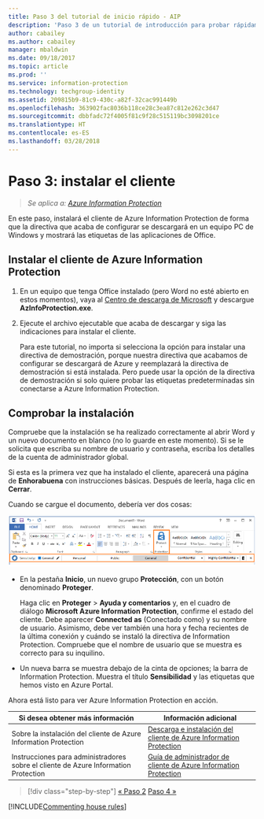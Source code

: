 ```yaml
---
title: Paso 3 del tutorial de inicio rápido - AIP
description: 'Paso 3 de un tutorial de introducción para probar rápidamente Azure Information Protection: instalación del cliente.'
author: cabailey
ms.author: cabailey
manager: mbaldwin
ms.date: 09/18/2017
ms.topic: article
ms.prod: ''
ms.service: information-protection
ms.technology: techgroup-identity
ms.assetid: 209815b9-81c9-430c-a82f-32cac991449b
ms.openlocfilehash: 363902fac8036b118ce28c3ea87c812e262c3d47
ms.sourcegitcommit: dbbfadc72f4005f81c9f28c515119bc3098201ce
ms.translationtype: HT
ms.contentlocale: es-ES
ms.lasthandoff: 03/28/2018
---
```

# <a name="step-3-install-the-client"></a>Paso 3: instalar el cliente

>*Se aplica a: [Azure Information Protection](https://azure.microsoft.com/pricing/details/information-protection)*

En este paso, instalará el cliente de Azure Information Protection de forma que la directiva que acaba de configurar se descargará en un equipo PC de Windows y mostrará las etiquetas de las aplicaciones de Office.


## <a name="install-the-azure-information-protection-client"></a>Instalar el cliente de Azure Information Protection

1. En un equipo que tenga Office instalado (pero Word no esté abierto en estos momentos), vaya al [Centro de descarga de Microsoft](https://www.microsoft.com/en-us/download/details.aspx?id=53018) y descargue **AzInfoProtection.exe**.
    
2. Ejecute el archivo ejecutable que acaba de descargar y siga las indicaciones para instalar el cliente.
    
    Para este tutorial, no importa si selecciona la opción para instalar una directiva de demostración, porque nuestra directiva que acabamos de configurar se descargará de Azure y reemplazará la directiva de demostración si está instalada. Pero puede usar la opción de la directiva de demostración si solo quiere probar las etiquetas predeterminadas sin conectarse a Azure Information Protection. 

## <a name="verify-the-installation"></a>Comprobar la instalación

Compruebe que la instalación se ha realizado correctamente al abrir Word y un nuevo documento en blanco (no lo guarde en este momento). Si se le solicita que escriba su nombre de usuario y contraseña, escriba los detalles de la cuenta de administrador global. 

Si esta es la primera vez que ha instalado el cliente, aparecerá una página de **Enhorabuena** con instrucciones básicas. Después de leerla, haga clic en **Cerrar**.

Cuando se cargue el documento, debería ver dos cosas:

![Paso 3 del tutorial de inicio rápido de Azure Information Protection: se ha instalado el cliente](../media/word2016-calloutsv2.png)

- En la pestaña **Inicio**, un nuevo grupo **Protección**, con un botón denominado **Proteger**.
    
    Haga clic en **Proteger** > **Ayuda y comentarios** y, en el cuadro de diálogo **Microsoft Azure Information Protection**, confirme el estado del cliente. Debe aparecer **Connected as** (Conectado como) y su nombre de usuario. Asimismo, debe ver también una hora y fecha recientes de la última conexión y cuándo se instaló la directiva de Information Protection. Compruebe que el nombre de usuario que se muestra es correcto para su inquilino.

- Un nueva barra se muestra debajo de la cinta de opciones; la barra de Information Protection. Muestra el título **Sensibilidad** y las etiquetas que hemos visto en Azure Portal. 

Ahora está listo para ver Azure Information Protection en acción.

|Si desea obtener más información|Información adicional|
|--------------------------------|--------------------------|
|Sobre la instalación del cliente de Azure Information Protection|[Descarga e instalación del cliente de Azure Information Protection](../rms-client/install-client-app.md)|
|Instrucciones para administradores sobre el cliente de Azure Information Protection|[Guía de administrador de cliente de Azure Information Protection](../rms-client/client-admin-guide.md)|


>[!div class="step-by-step"]
[&#171; Paso 2](infoprotect-tutorial-step2.md)
[Paso 4 &#187;](infoprotect-tutorial-step4.md)

[!INCLUDE[Commenting house rules](../includes/houserules.md)]